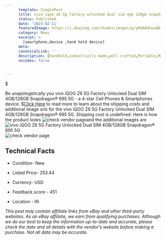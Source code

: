 ```yaml
---
      template: SinglePost
      title: vivo iqoo z6 5g factory unlocked dual sim 4gb 128gb snapdragon 695 5g
      status: Published
      date: '2023-02-11'
      featuredImage: https://i.ebayimg.com/thumbs/images/g/y0UAAOSwuABi4nKe/s-l225.jpg
      category: News
      excerpt: >-
        [smartphone,device ,hand held device]
      meta:
      canonicalLink: ''
      description: [handheld,industrially made,well crafted,Portable,Mobile,Compact,Convenient,Lightweight,Maneuverable,Man-portable,Miniature,Carriable,Hand-held,Light,Holdable,Transportable,Mobile device,Pocket-sized,On-the-go,Wireless,Cordless,Compact size,Convenient size, smartphone,device ,hand held device]
      noindex: false
      
        
---
```

$

Be unapologetically you vivo iQOO Z6 5G Factory Unlocked Dual SIM 4GB/128GB Snapdragon® 695 5G - a 4-star Cell Phones & Smartphones device.
$[Click Here](https://www.ebay.com/itm/334515715859?hash=item4de2b0bf13%3Ag%3Ay0UAAOSwuABi4nKe&amdata=enc%3AAQAHAAAA4ITSRsAqkmghDOEWyH3O2Q8B2lbJf5AodT%2Bo87LltSbTR%2F74XSu71MHBm0xVePqM46uRrUinJAq4OaGtFJoe4%2FUsmdMnq5XxyGGwu%2FqApjjgSdCeKMjHRV%2FQYUDGJUdgv8dPs8VBrPDt9apFhquAs7LDZycJhgV%2Byg401OaJavuN75%2BoCJK3KzQeiNoJ6NSmroIcb5Ek%2FZxtId0%2FUmunH5IssbqNnMBAAp4q5Uq36N1p%2FrkSUR5nCNKkUU49f5b0TBF2Bf9kR1pqY0M%2BKhQQw9M1V0rM3KwMMrQqM0YDUt3W&mkevt=1&mkcid=1&mkrid=711-53200-19255-0&campid=%253CePNCampaignId%253E&customid=%253CreferenceId%253E&toolid=10049) to read more to learn about the shipping costs and additional image urls for the vivo iQOO Z6 5G Factory Unlocked Dual SIM 4GB/128GB Snapdragon® 695 5G. Shipping cost is undefined. Here is how the product looks ![check vendor page](https://i.ebayimg.com/thumbs/images/g/y0UAAOSwuABi4nKe/s-l225.jpg)and the additional images are![vivo iQOO Z6 5G Factory Unlocked Dual SIM 4GB/128GB Snapdragon® 695 5G](https://i.ebayimg.com/images/g/y0UAAOSwuABi4nKe/s-l500.jpg)![check vendor page](https://origin-galleryplus.ebayimg.com/ws/web/334515715859_2_0_1/225x225.jpg,https://origin-galleryplus.ebayimg.com/ws/web/334515715859_3_0_1/225x225.jpg,https://origin-galleryplus.ebayimg.com/ws/web/334515715859_4_0_1/225x225.jpg,https://origin-galleryplus.ebayimg.com/ws/web/334515715859_5_0_1/225x225.jpg,https://origin-galleryplus.ebayimg.com/ws/web/334515715859_6_0_1/225x225.jpg)



 ## Technical Facts 



     
      

 - Condition- New 


      

 - Listed Price- 253.44 


      

 - Currency- USD 


      

 - Feedback score - 451 


      

 - Location - IN 


      
      

 *_This post may contain affiliate links from eBay and other third-party websites. As an eBay affiliate, we earn from qualifying purchases. Although we do our best to keep the information up-to-date and accurate, please check the date and all details with the vendor's website before making a purchase. Not all data may be accurate._*






